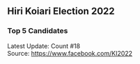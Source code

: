 ## Hiri Koiari Election 2022
### Top 5 Candidates
Latest Update: Count #18 <br>
Source: https://www.facebook.com/KI2022
